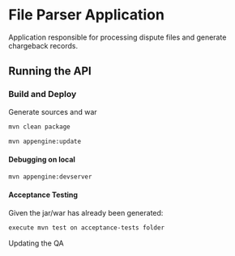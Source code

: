 # File Parser Application

Application responsible for processing dispute files and generate chargeback records.

## Running the API

### Build and Deploy

Generate sources and war
```bash
mvn clean package
```
```bash
mvn appengine:update
```

#### Debugging on local
```bash
mvn appengine:devserver
```

#### Acceptance Testing

Given the jar/war has already been generated:
```bash
execute mvn test on acceptance-tests folder 
```

Updating the QA
